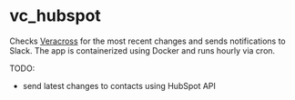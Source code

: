 vc_hubspot
==========

Checks [Veracross](http://www.veracross.com/) for the most recent changes and sends notifications to Slack.
The app is containerized using Docker and runs hourly via cron.

TODO:
* send latest changes to contacts using HubSpot API
